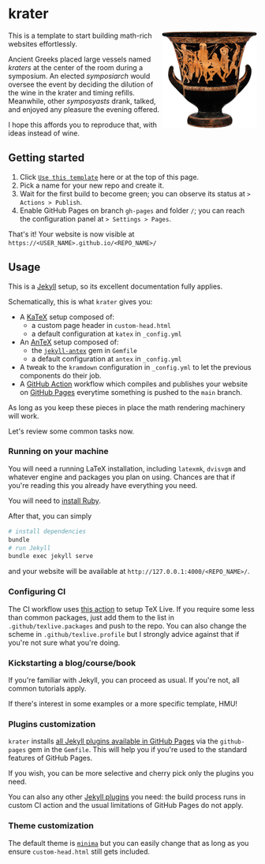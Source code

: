 # krater

<img align="right" width="192px" alt="Terracotta calyx-krater, ca. 460–450 B.C. Source: https://www.metmuseum.org/art/collection/search/247966" src="https://github.com/paolobrasolin/krater/raw/main/krater.png">

This is a template to start building math-rich websites effortlessly.

Ancient Greeks placed large vessels named _kraters_ at the center of the room during a symposium.
An elected _symposiarch_ would oversee the event by deciding the dilution of the wine in the krater and timing refills.
Meanwhile, other _symposyasts_ drank, talked, and enjoyed any pleasure the evening offered.

I hope this affords you to reproduce that, with ideas instead of wine.

## Getting started

1. Click [`Use this template`][krater-generate-url] here or at the top of this page.
2. Pick a name for your new repo and create it.
3. Wait for the first build to become green; you can observe its status at `> Actions > Publish`.
4. Enable GitHub Pages on branch `gh-pages` and folder `/`; you can reach the configuration panel at `> Settings > Pages`.

That's it! Your website is now visible at `https://<USER_NAME>.github.io/<REPO_NAME>/`

[krater-generate-url]: https://github.com/paolobrasolin/krater/generate

## Usage

This is a [Jekyll][jekyll-url] setup, so its excellent documentation fully applies.

Schematically, this is what `krater` gives you:

- A [KaTeX][katex-url] setup composed of:
  - a custom page header in `custom-head.html`
  - a default configuration at `katex` in `_config.yml`
- An [AnTeX][antex-url] setup composed of:
  - the [`jekyll-antex`][jekyll-antex-url] gem in `Gemfile`
  - a default configuration at `antex` in `_config.yml`
- A tweak to the `kramdown` configuration in `_config.yml` to let the previous components do their job.
- A [GitHub Action][gha-url] workflow which compiles and publishes your website on [GitHub Pages][ghp-url] everytime something is pushed to the `main` branch.

As long as you keep these pieces in place the math rendering machinery will work.

Let's review some common tasks now.

[jekyll-url]: https://jekyllrb.com/
[katex-url]: https://katex.org/
[antex-url]: https://github.com/paolobrasolin/antex/
[jekyll-antex-url]: https://github.com/paolobrasolin/jekyll-antex/
[gha-url]: https://github.com/features/actions
[ghp-url]: https://pages.github.com/

### Running on your machine

You will need a running LaTeX installation, including `latexmk`, `dvisvgm` and whatever engine and packages you plan on using.
Chances are that if you're reading this you already have everything you need.

You will need to [install Ruby][ruby-install-url].

After that, you can simply

```bash
# install dependencies
bundle
# run Jekyll
bundle exec jekyll serve
```

and your website will be available at `http://127.0.0.1:4000/<REPO_NAME>/`.

[ruby-install-url]: https://www.ruby-lang.org/it/documentation/installation/

### Configuring CI

The CI workflow uses [this action][setup-texlive-action-url] to setup TeX Live.
If you require some less than common packages, just add them to the list in `.github/texlive.packages` and push to the repo.
You can also change the scheme in `.github/texlive.profile` but I strongly advice against that if you're not sure what you're doing.

[setup-texlive-action-url]: https://github.com/paolobrasolin/setup-texlive-action

### Kickstarting a blog/course/book

If you're familiar with Jekyll, you can proceed as usual.
If you're not, all common tutorials apply.

If there's interest in some examples or a more specific template, HMU!

### Plugins customization

`krater` installs [all Jekyll plugins available in GitHub Pages][ghp-jekyll-plugins-url] via the `github-pages` gem in the `Gemfile`.
This will help you if you're used to the standard features of GitHub Pages.

If you wish, you can be more selective and cherry pick only the plugins you need.

You can also any other [Jekyll plugins][jekyll-plugins-url] you need: the build process runs in custom CI action and the usual limitations of GitHub Pages do not apply.

[ghp-jekyll-plugins-url]: https://pages.github.com/versions/
[jekyll-plugins-url]: https://jekyllrb.com/docs/plugins/

### Theme customization

The default theme is [`minima`][minima-url] but you can easily change that as long as you ensure `custom-head.html` still gets included.

[minima-url]: https://github.com/jekyll/minima
